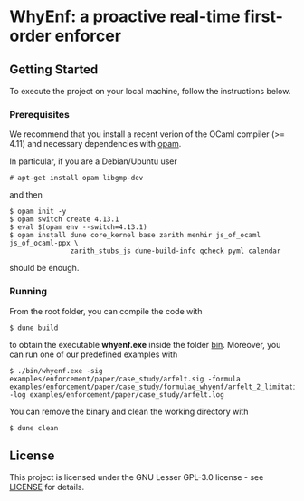 # WhyEnf: a proactive real-time first-order enforcer

## Getting Started

To execute the project on your local machine, follow the instructions below.

### Prerequisites

We recommend that you install a recent verion of the OCaml compiler (>= 4.11) and necessary dependencies with [opam](https://opam.ocaml.org/doc/Install.html).

In particular, if you are a Debian/Ubuntu user

```
# apt-get install opam libgmp-dev
```

and then

```
$ opam init -y
$ opam switch create 4.13.1
$ eval $(opam env --switch=4.13.1)
$ opam install dune core_kernel base zarith menhir js_of_ocaml js_of_ocaml-ppx \
               zarith_stubs_js dune-build-info qcheck pyml calendar
```

should be enough.

### Running

From the root folder, you can compile the code with

```
$ dune build
```

to obtain the executable **whyenf.exe** inside the folder [bin](bin/). Moreover, you can run one of our predefined examples with

```
$ ./bin/whyenf.exe -sig examples/enforcement/paper/case_study/arfelt.sig -formula examples/enforcement/paper/case_study/formulae_whyenf/arfelt_2_limitation.mfotl -log examples/enforcement/paper/case_study/arfelt.log
```

You can remove the binary and clean the working directory with

```
$ dune clean
```

## License

This project is licensed under the GNU Lesser GPL-3.0 license - see [LICENSE](LICENSE) for details.
